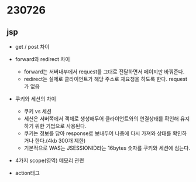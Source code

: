 ﻿# 230726

## jsp

- get / post 차이

- forward와 redirect 차이
  - forward는 서버내부에서 request를 그대로 전달하면서 페이지만 바꿔준다.
  - redirect는 실제로 클라이언트가 해당 주소로 재요청을 하도록 한다. request가 없음 

- 쿠키와 세션의 차이
  - 쿠키 vs 세션
  - 세션은 서버쪽에서 객체로 생성해두어 클라이언트와의 연결상태를 확인해 유지하기 위한 기법으로 사용된다.
  - 쿠키는 정보를 담아 response로 보내두어 나중에 다시 가져와 상태를 확인하거나 한다.(4kb 300개 제한)
  - 기본적으로 WAS는 JSESSIONID라는 16bytes 숫자를 쿠키와 세션에 심는다.


- 4가지 scope(영역) 메모리 관련

- action태그